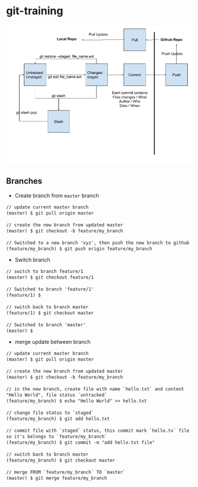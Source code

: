 # git-training

![git commit flow](https://github.com/harryosmar/git-training/blob/master/git-commit-flow-v2.png)

## Branches


- Create branch from `master` branch

```
// update current master branch
(master) $ git pull origin master

// create the new branch from updated master
(master) $ git checkout -b feature/my_branch

// Switched to a new branch 'xyz', then push the new branch to github
(feature/my_branch) $ git push origin feature/my_branch
```

- Switch branch

```
// switch to branch feature/1
(master) $ git checkout feature/1

// Switched to branch 'feature/1'
(feature/1) $ 

// switch back to branch master
(feature/1) $ git checkout master

// Switched to branch 'master'
(master) $ 
```

- merge update between branch

```
// update current master branch
(master) $ git pull origin master

// create the new branch from updated master
(master) $ git checkout -b feature/my_branch

// in the new branch, create file with name `hello.txt` and content "Hello World", file status `untracked`
(feature/my_branch) $ echo "Hello World" >> hello.txt

// change file status to `staged`
(feature/my_branch) $ git add hello.txt

// commit file with `staged` status, this commit mark `hello.tx` file so it's belongs to `feature/my_branch`
(feature/my_branch) $ git commit -m "add hello.txt file"

// switch back to branch master
(feature/my_branch) $ git checkout master

// merge FROM `feature/my_branch` TO `master`
(master) $ git merge feature/my_branch
```
